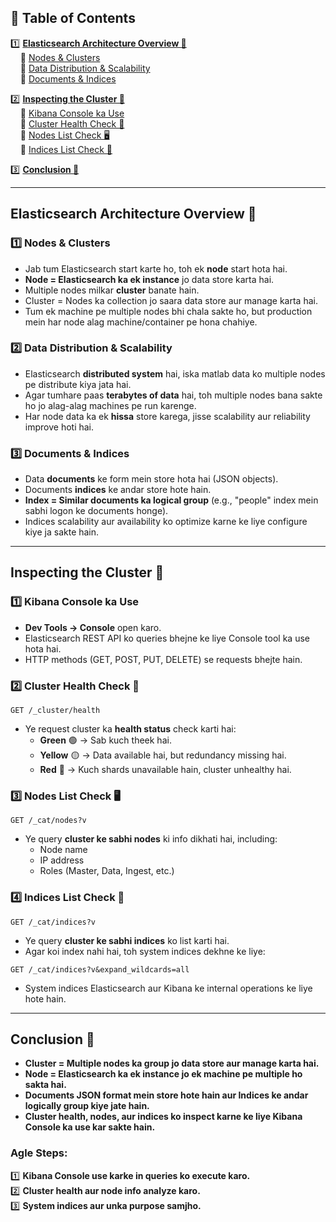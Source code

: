 ## **📌 Table of Contents**  

1️⃣ **[Elasticsearch Architecture Overview 🚀](#elasticsearch-architecture-overview-🚀)**  
&nbsp;&nbsp;&nbsp;&nbsp;🔹 [Nodes & Clusters](#1️⃣-nodes--clusters)  
&nbsp;&nbsp;&nbsp;&nbsp;🔹 [Data Distribution & Scalability](#2️⃣-data-distribution--scalability)  
&nbsp;&nbsp;&nbsp;&nbsp;🔹 [Documents & Indices](#3️⃣-documents--indices)  

2️⃣ **[Inspecting the Cluster 🧐](#inspecting-the-cluster-)**  
&nbsp;&nbsp;&nbsp;&nbsp;🔹 [Kibana Console ka Use](#1️⃣-kibana-console-ka-use)  
&nbsp;&nbsp;&nbsp;&nbsp;🔹 [Cluster Health Check 🏥](#2️⃣-cluster-health-check-)  
&nbsp;&nbsp;&nbsp;&nbsp;🔹 [Nodes List Check 🖥️](#3️⃣-nodes-list-check-)  
&nbsp;&nbsp;&nbsp;&nbsp;🔹 [Indices List Check 📂](#4️⃣-indices-list-check-)  

3️⃣ **[Conclusion 🎯](#conclusion-)**  

---

## **Elasticsearch Architecture Overview 🚀**  

### **1️⃣ Nodes & Clusters**  
- Jab tum Elasticsearch start karte ho, toh ek **node** start hota hai.  
- **Node = Elasticsearch ka ek instance** jo data store karta hai.  
- Multiple nodes milkar **cluster** banate hain.  
- Cluster = Nodes ka collection jo saara data store aur manage karta hai.  
- Tum ek machine pe multiple nodes bhi chala sakte ho, but production mein har node alag machine/container pe hona chahiye.  

### **2️⃣ Data Distribution & Scalability**  
- Elasticsearch **distributed system** hai, iska matlab data ko multiple nodes pe distribute kiya jata hai.  
- Agar tumhare paas **terabytes of data** hai, toh multiple nodes bana sakte ho jo alag-alag machines pe run karenge.  
- Har node data ka ek **hissa** store karega, jisse scalability aur reliability improve hoti hai.  

### **3️⃣ Documents & Indices**  
- Data **documents** ke form mein store hota hai (JSON objects).  
- Documents **indices** ke andar store hote hain.  
- **Index = Similar documents ka logical group** (e.g., "people" index mein sabhi logon ke documents honge).  
- Indices scalability aur availability ko optimize karne ke liye configure kiye ja sakte hain.  

---

## **Inspecting the Cluster 🧐**  

### **1️⃣ Kibana Console ka Use**  
- **Dev Tools → Console** open karo.  
- Elasticsearch REST API ko queries bhejne ke liye Console tool ka use hota hai.  
- HTTP methods (GET, POST, PUT, DELETE) se requests bhejte hain.  

### **2️⃣ Cluster Health Check 🏥**  
```http
GET /_cluster/health
```
- Ye request cluster ka **health status** check karti hai:  
  - **Green** 🟢 → Sab kuch theek hai.  
  - **Yellow** 🟡 → Data available hai, but redundancy missing hai.  
  - **Red** 🔴 → Kuch shards unavailable hain, cluster unhealthy hai.  

### **3️⃣ Nodes List Check 🖥️**  
```http
GET /_cat/nodes?v
```
- Ye query **cluster ke sabhi nodes** ki info dikhati hai, including:  
  - Node name  
  - IP address  
  - Roles (Master, Data, Ingest, etc.)  

### **4️⃣ Indices List Check 📂**  
```http
GET /_cat/indices?v
```
- Ye query **cluster ke sabhi indices** ko list karti hai.  
- Agar koi index nahi hai, toh system indices dekhne ke liye:  
```http
GET /_cat/indices?v&expand_wildcards=all
```
- System indices Elasticsearch aur Kibana ke internal operations ke liye hote hain.  

---

## **Conclusion 🎯**  
- **Cluster = Multiple nodes ka group jo data store aur manage karta hai.**  
- **Node = Elasticsearch ka ek instance jo ek machine pe multiple ho sakta hai.**  
- **Documents JSON format mein store hote hain aur Indices ke andar logically group kiye jate hain.**  
- **Cluster health, nodes, aur indices ko inspect karne ke liye Kibana Console ka use kar sakte hain.**  

### **Agle Steps:**  
1️⃣ **Kibana Console use karke in queries ko execute karo.**  
2️⃣ **Cluster health aur node info analyze karo.**  
3️⃣ **System indices aur unka purpose samjho.**  

